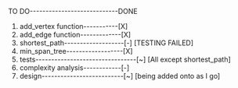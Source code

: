 TO DO----------------------------DONE
1. add_vertex function-----------[X]
2. add_edge function-------------[X]
3. shortest_path-------------------[-] [TESTING FAILED]
4. min_span_tree------------------[X]
5. tests--------------------------------[~] [All except shortest_path]
6. complexity analysis------------[-]
7. design--------------------------[~] [being added onto as I go]
   
